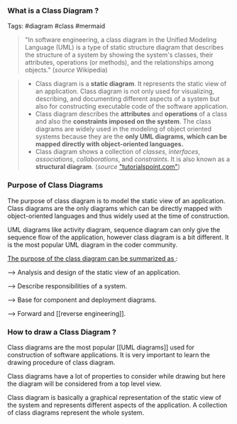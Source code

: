 ### What is a Class Diagram ?

Tags: #diagram #class #mermaid

>  "In software engineering, a class diagram in the Unified Modeling Language (UML) is a type of static structure diagram that describes the structure of a system by showing the system's classes, their attributes, operations (or methods), and the relationships among objects." (_source_ Wikipedia)

> - Class diagram is a **static diagram**. It represents the static view of an application. Class diagram is not only used for visualizing, describing, and documenting different aspects of a system but also for constructing executable code of the software application.
> - Class diagram describes the **attributes** and **operations** of a class and also the **constraints imposed on the system**. The class diagrams are widely used in the modeling of object oriented systems because they are the **only UML diagrams, which can be mapped directly with object-oriented languages.** 
> - Class diagram shows a collection of *classes*, *interfaces*, *associations*, *collaborations*, and *constraints*. It is also known as a **structural diagram**.
(_source_ ["tutorialspoint.com"](https://www.tutorialspoint.com/uml/uml_class_diagram.htm ))

### Purpose of Class Diagrams

The purpose of class diagram is to model the static view of an application. Class diagrams are the only diagrams which can be directly mapped with object-oriented languages and thus widely used at the time of construction.

UML diagrams like activity diagram, sequence diagram can only give the sequence flow of the application, however class diagram is a bit different. It is the most popular UML diagram in the coder community.

<u>The purpose of the class diagram can be summarized as </u>:

  -->  Analysis and design of the static view of an application.

  -->  Describe responsibilities of a system.

  -->  Base for component and deployment diagrams.

  -->   Forward and [[reverse engineering]].

### How to draw a Class Diagram ?

Class diagrams are the most popular [[UML diagrams]] used for construction of software applications. It is very important to learn the drawing procedure of class diagram.

Class diagrams have a lot of properties to consider while drawing but here the diagram will be considered from a top level view.

Class diagram is basically a graphical representation of the static view of the system and represents different aspects of the application. A collection of class diagrams represent the whole system.
      